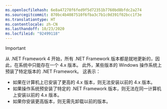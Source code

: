 ```yaml
---
ms.openlocfilehash: 6e8a47278f6fed9f5d72351b7760bd8bfdc2a274
ms.sourcegitcommit: 870bc4b4087510f6fba3c7b1c0d391f02bcc1f3e
ms.translationtype: HT
ms.contentlocale: zh-CN
ms.lasthandoff: 10/23/2020
ms.locfileid: "92499118"
---
```


> [!IMPORTANT]
> 从 .NET Framework 4 开始，所有 .NET Framework 版本都是就地更新的，因此，在系统中只能存在一个 4.x 版本。 此外，某些版本的 Windows 操作系统上预装了特定版本的 .NET Framework。 这表示：
>
> - 如果在计算机上已安装了更高的 4.x 版本，则无法安装以前的 4.x 版本。
> - 如果操作系统预安装了特定的 .NET Framework 版本，则无法在同一计算机上安装以前的 4.x 版本。
> - 如果你安装更高版本，则无需先卸载以前的版本。
